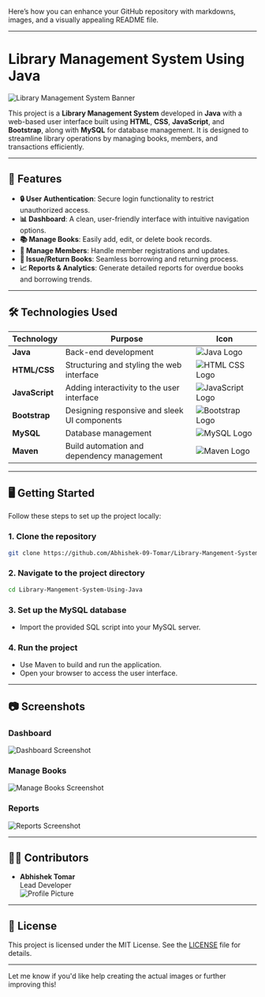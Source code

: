 Here’s how you can enhance your GitHub repository with markdowns, images, and a visually appealing README file.

---

# Library Management System Using Java

![Library Management System Banner](https://via.placeholder.com/1200x400?text=Library+Management+System+Using+Java)

This project is a **Library Management System** developed in **Java** with a web-based user interface built using **HTML**, **CSS**, **JavaScript**, and **Bootstrap**, along with **MySQL** for database management. It is designed to streamline library operations by managing books, members, and transactions efficiently.

---

## 🚀 **Features**

- **🔒 User Authentication**: Secure login functionality to restrict unauthorized access.
- **📊 Dashboard**: A clean, user-friendly interface with intuitive navigation options.
- **📚 Manage Books**: Easily add, edit, or delete book records.
- **👥 Manage Members**: Handle member registrations and updates.
- **🔄 Issue/Return Books**: Seamless borrowing and returning process.
- **📈 Reports & Analytics**: Generate detailed reports for overdue books and borrowing trends.

---

## 🛠 **Technologies Used**

| Technology        | Purpose                                        | Icon                                                                                   |
|--------------------|------------------------------------------------|----------------------------------------------------------------------------------------|
| **Java**          | Back-end development                          | ![Java Logo](https://via.placeholder.com/64?text=Java)                                 |
| **HTML/CSS**      | Structuring and styling the web interface      | ![HTML CSS Logo](https://via.placeholder.com/64?text=HTML%2B%CSS)                      |
| **JavaScript**    | Adding interactivity to the user interface     | ![JavaScript Logo](https://via.placeholder.com/64?text=JavaScript)                     |
| **Bootstrap**     | Designing responsive and sleek UI components  | ![Bootstrap Logo](https://via.placeholder.com/64?text=Bootstrap)                      |
| **MySQL**         | Database management                           | ![MySQL Logo](https://via.placeholder.com/64?text=MySQL)                               |
| **Maven**         | Build automation and dependency management     | ![Maven Logo](https://via.placeholder.com/64?text=Maven)                               |

---

## 🖥️ **Getting Started**

Follow these steps to set up the project locally:

### 1. Clone the repository
```bash
git clone https://github.com/Abhishek-09-Tomar/Library-Mangement-System-Using-Java.git
```

### 2. Navigate to the project directory
```bash
cd Library-Mangement-System-Using-Java
```

### 3. Set up the MySQL database
- Import the provided SQL script into your MySQL server.

### 4. Run the project
- Use Maven to build and run the application.
- Open your browser to access the user interface.

---

## 📷 **Screenshots**

### **Dashboard**
![Dashboard Screenshot](https://via.placeholder.com/800x400?text=Dashboard)

### **Manage Books**
![Manage Books Screenshot](https://via.placeholder.com/800x400?text=Manage+Books)

### **Reports**
![Reports Screenshot](https://via.placeholder.com/800x400?text=Reports)

---

## 🧑‍💻 **Contributors**

- **Abhishek Tomar**  
  Lead Developer  
  ![Profile Picture](https://via.placeholder.com/64?text=AT)

---

## 📜 **License**

This project is licensed under the MIT License. See the [LICENSE](LICENSE) file for details.

---

Let me know if you'd like help creating the actual images or further improving this!
